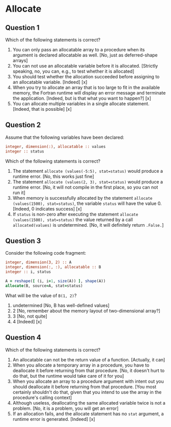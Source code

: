 # Allocate

## Question 1

Which of the following statements is correct?

1. You can only pass an allocatable array to a procedure when its argument is declared allocatable as well. [No, just as deferred-shape arrays]
1. You can not use an allocatable variable before it is allocated. [Strictly speaking, no, you can, e.g., to test whether it is allocated]
1. You should test whether the allocation succeeded before assigning to an allocatable variable. [Indeed] [x]
1. When you try to allocate an array that is too large to fit in the available memory, the Fortran runtime will display an error message and terminate the application. [Indeed, but is that what you want to happen?] [x]
1. You can allocate multiple variables in a single allocate statement. [Indeed, that is possible] [x]


## Question 2

Assume that the following variables have been declared:

~~~~fortran
integer, dimension(:), allocatable :: values
integer :: status
~~~~

Which of the following statements is correct?

1. The statement `allocate (values(-5:5), stat=status)` would produce a runtime error. [No, this works just fine]
1. The statement `allocate (values(2, 3), stat=status)` would produce a runtime error. [No, it will not compile in the first place, so you can not run it]
1. When memory is successfully allocated by the statement `allocate (values(1500), stat=status)`, the variable `status` will have the value 0. [Indeed, 0 indicates success] [x]
1. If `status` is non-zero after executing the statement `allocate (values(1500), stat=status)` the value returned by a call `allocated(values)` is undetermined. [No, it will definitely return `.False.`]


## Question 3

Consider the following code fragment:

~~~~fortran
integer, dimension(3, 2) :: A
integer, dimension(:, :), allocatable :: B
integer :: i, status

A = reshape([ (i, i=1, size(A)) ], shape(A))
allocate(B, source=A, stat=status)
~~~~

What will be the value of `B(1, 2)`?
1. undetermined [No, B has well-defined values]
1. 2 [No, remember about the memory layout of two-dimensional array?]
1. 3 [No, not quite]
1. 4 [Indeed] [x]


## Question 4

Which of the following statements is correct?
1. An allocatable can not be the return value of a function. [Actually, it can]
1. When you allocate a temporary array in a procedure, you have to deallocate it before returning from that procedure. [No, it doesn't hurt to do that, but the runtime  would take care of it for you]
1. When you allocate an array to a procedure argument with intent out you should deallocate it before returning from that procedure. [You most certainly shouldn't do that, given that you intend to use the array in the procedure's calling context]
1. Although useless, deallocating the same allocated variable twice is not a problem. [No, it is a problem, you will get an error]
1. If an allocation fails, and the allocate statement has no `stat` argument, a runtime error is generated. [Indeed] [x]
